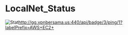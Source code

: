 # LocalNet_Status



![Stat](http://gg.vpnbersama.us:440/api/badge/3/ping/1?labelPrefix=AWS+EC2+)http://gg.vpnbersama.us:440/api/badge/3/ping/1?labelPrefix=AWS+EC2+
